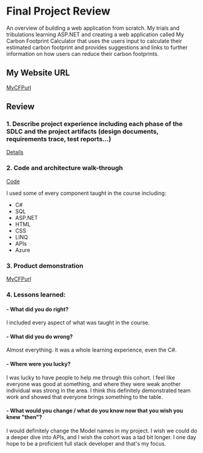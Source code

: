 # Final Project Review

An overview of building a web application from scratch. My trials and tribulations learning ASP.NET and creating a web application called My Carbon Footprint Calculator that uses the users input to calculate their estimated carbon footprint and provides suggestions and links to further information on how users can reduce their carbon footprints.

## My Website URL

[MyCFPurl](https://mycarbonfootprintcalculator.azurewebsites.net)

## Review

### 1. Describe project experience including each phase of the SDLC and the project artifacts (design documents, requirements trace, test reports...)
[Details](https://github.com/montiqum/My_Carbon_Footprint_Calculator#my-carbon-footprint-calculator)

### 2. Code and architecture walk-through
[Code](https://github.com/montiqum/My_Carbon_Footprint_Calculator/tree/main/Code)

I used some of every component taught in the course including:
- C#
- SQL
- ASP.NET
- HTML
- CSS
- LINQ
- APIs
- Azure

### 3. Product demonstration
[MyCFPurl](https://mycarbonfootprintcalculator.azurewebsites.net)

### 4. Lessons learned:

#### - What did you do right?
I included every aspect of what was taught in the course.

#### - What did you do wrong?
Almost everything. It was a whole learning experience, even the C#.

#### - Where were you lucky?
I was lucky to have people to help me through this cohort. I feel like everyone was good at something, and where they were weak another individual was strong in the area. I think this definitely demonstrated team work and showed that everyone brings something to the table.

#### - What would you change / what do you know now that you wish you knew "then"?
I would definitely change the Model names in my project. I wish we could do a deeper dive into APIs, and I wish the cohort was a tad bit longer. I one day hope to be a proficient full stack developer and that's my focus.
